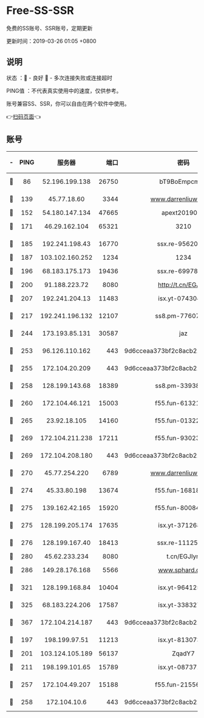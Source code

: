 # Free-SS-SSR

免费的SS账号、SSR账号，定期更新

更新时间：2019-03-26 01:05 +0800

## 说明

状态     ：🙂 - 良好 🙁 - 多次连接失败或连接超时

PING值   ：不代表真实使用中的速度，仅供参考。

账号兼容SS、SSR，你可以自由在两个软件中使用。

👉[扫码页面](https://liesauer.github.io/Free-SS-SSR/)👈

## 账号

|-|PING|服务器|端口|密码|加密方式|区域|
|:----:|:----:|:-----:|-----:|:----:|:----:|:----:|
|🙂|86|52.196.199.138|26750|bT9BoEmpcmP7|aes-256-cfb|JP|
|🙂|139|45.77.18.60|3344|www.darrenliuwei.com|aes-256-cfb|JP|
|🙂|152|54.180.147.134|47665|apext2019001|chacha20|KR|
|🙂|171|46.29.162.104|65321|3210|aes-256-ctr|RU|
|🙂|185|192.241.198.43|16770|ssx.re-95620121|aes-256-cfb|US|
|🙂|187|103.102.160.252|1234|1234|rc4-md5|JP|
|🙂|196|68.183.175.173|19436|ssx.re-69978912|aes-256-cfb|US|
|🙂|200|91.188.223.72|8080|http://t.cn/EGJIyrl|rc4-md5|RU|
|🙂|207|192.241.204.13|11483|isx.yt-07430483|aes-256-cfb|US|
|🙂|217|192.241.196.132|12107|ss8.pm-77607879|aes-256-cfb|US|
|🙂|244|173.193.85.131|30587|jaz|aes-256-cfb|US|
|🙂|253|96.126.110.162|443|9d6cceaa373bf2c8acb22e60b6a58be6|aes-256-cfb|US|
|🙂|255|172.104.20.209|443|9d6cceaa373bf2c8acb22e60b6a58be6|aes-256-cfb|US|
|🙂|258|128.199.143.68|18389|ss8.pm-33938074|aes-256-cfb|SG|
|🙂|260|172.104.46.121|15003|f55.fun-61321984|aes-256-cfb|SG|
|🙂|265|23.92.18.105|14160|f55.fun-01322575|aes-256-cfb|US|
|🙂|269|172.104.211.238|17211|f55.fun-93023249|aes-256-cfb|US|
|🙂|269|172.104.208.180|443|9d6cceaa373bf2c8acb22e60b6a58be6|aes-256-cfb|US|
|🙂|270|45.77.254.220|6789|www.darrenliuwei.com|aes-256-cfb|SG|
|🙂|274|45.33.80.198|13674|f55.fun-16818858|aes-256-cfb|US|
|🙂|275|139.162.42.165|15920|f55.fun-80084282|aes-256-cfb|SG|
|🙂|275|128.199.205.174|17635|isx.yt-37126859|aes-256-cfb|SG|
|🙂|276|128.199.167.40|18413|ssx.re-11125566|aes-256-cfb|SG|
|🙂|280|45.62.233.234|8080|t.cn/EGJIyrl|rc4-md5|CA|
|🙂|286|149.28.176.168|5566|www.sphard.com|aes-256-cfb|AU|
|🙂|321|128.199.168.84|10404|isx.yt-96412593|aes-256-cfb|SG|
|🙂|325|68.183.224.206|17587|isx.yt-33832783|aes-256-cfb|SG|
|🙂|367|172.104.214.187|443|9d6cceaa373bf2c8acb22e60b6a58be6|aes-256-cfb|US|
|🙂|197|198.199.97.51|11213|isx.yt-81307363|aes-256-cfb|US|
|🙂|201|103.124.105.189|56137|ZqadY7|chacha20|CN|
|🙂|211|198.199.101.65|15789|isx.yt-08737172|aes-256-cfb|US|
|🙂|257|172.104.49.207|15188|f55.fun-21556723|aes-256-cfb|SG|
|🙂|258|172.104.10.6|443|9d6cceaa373bf2c8acb22e60b6a58be6|aes-256-cfb|US|

